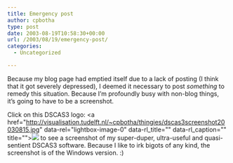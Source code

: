 ```yaml
---
title: Emergency post
author: cpbotha
type: post
date: 2003-08-19T10:58:30+00:00
url: /2003/08/19/emergency-post/
categories:
  - Uncategorized

---
```

Because my blog page had emptied itself due to a lack of posting (I think that it got severely depressed), I deemed it necessary to post _something_ to remedy this situation. Because I&#8217;m profoundly busy with non-blog things, it&#8217;s going to have to be a screenshot.

Click on this DSCAS3 logo: <a href="http://visualisation.tudelft.nl/~cpbotha/thingies/dscas3screenshot20030815.jpg" data-rel="lightbox-image-0" data-rl\_title="" data-rl\_caption="" title="">![][1]</a> to see a screenshot of my super-duper, ultra-useful and quasi-sentient DSCAS3 software. Because I like to irk bigots of any kind, the screenshot is of the Windows version. :)

 [1]: http://visualisation.tudelft.nl/~cpbotha/thingies/dscas3logo64x64.png